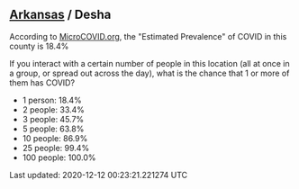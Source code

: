 
## [Arkansas](/united-states/arkansas) / Desha

According to [MicroCOVID.org](http://microcovid.org),
the "Estimated Prevalence" of COVID in this county is 18.4%

If you interact with a certain number of people in this location
(all at once in a group, or spread out across the day), what is the chance that
1 or more of them has COVID?

- 1 person: 18.4%
- 2 people: 33.4%
- 3 people: 45.7%
- 5 people: 63.8%
- 10 people: 86.9%
- 25 people: 99.4%
- 100 people: 100.0%

Last updated: 2020-12-12 00:23:21.221274 UTC
